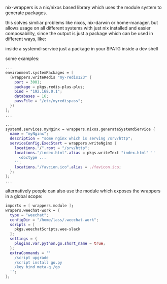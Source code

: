 nix-wrappers is a nix/nixos based library which uses the module system to generate packages.

this solves similiar problems like nixos, nix-darwin or home-manager. but allows usage on all different systems with just nix installed and easier composability, since the output is just a package which can be used in different ways, like:

inside a systemd-service
just a package in your $PATG
inside a dev shell


some examples:

```nix
...
environment.systemPackages = [
  (wrappers.writeRedis "my-redis123" {
    port = 3001;
    package = pkgs.redis-plus-plus;
    bind = "192.168.0.1";
    databases = 16;
    passFile = "/etc/myredispass";
  })
];
...
```

```nix
...
systemd.services.myNginx = wrappers.nixos.generateSystemdService {
  name = "myNginx";
  description = "some nginx which is serving /srv/http";
  serviceConfig.ExecStart = wrappers.writeNginx {
    locations."/".root = "/srv/http";
    locations."/index.html".alias = pkgs.writeText "index.html" ''
      <doctype ...
    '';
    locations."/favcion.ico".alias = ./favicon.ico;
  };
};
...
```

alternatively people can also use the module which exposes the wrappers in a global scope:

```nix
imports = [ wrappers.module ];
wrapers.weechat-work = {
  type = "weechat";
  configDir = "/home/lass/.weechat-work";
  scripts = [
    pkgs.weechatScripts.wee-slack
  ];
  settings = {
    plugins.var.python.go.short_name = true;
  };
  extraCommands = ''
    /script upgrade
    /script install go.py
    /key bind meta-q /go
  '';
};
```
